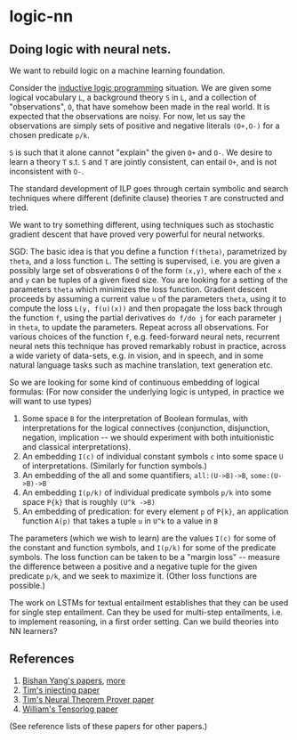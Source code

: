 # logic-nn
## Doing logic with neural nets.

We want to rebuild logic on a machine learning foundation.

Consider the [inductive logic programming](https://en.wikipedia.org/wiki/Inductive_logic_programming) situation. We are given some logical vocabulary `L`, a background theory `S` in `L`, and a collection of "observations", `O`, that have somehow been made in the real world. It is expected that the observations are noisy. For now, let us say the observations are simply sets of positive and negative literals `(O+,O-)` for a chosen predicate `p/k`. 

`S` is such that it alone cannot "explain" the given `O+` and `O-`. We desire to learn a theory `T` s.t. `S` and `T` are jointly consistent, can entail `O+`, and is not inconsistent with `O-`. 

The standard development of ILP goes through certain symbolic and search techniques where different (definite clause) theories `T` are constructed and tried. 

We want to try something different, using techniques such as stochastic gradient descent that have proved very powerful for neural networks. 

SGD: The basic idea is that you define a function `f(theta)`, parametrized by `theta`, and a loss function `L`. The setting is supervised, i.e. you are given a possibly large set of obsverations `O` of the form `(x,y)`, where each of the `x` and `y` can be tuples of a given fixed size. You are looking for a setting of the parameters `theta` which minimizes the loss function. Gradient descent proceeds by assuming a current value `u` of the parameters `theta`, using it to compute the loss `L(y, f(u)(x))` and then propagate the loss back through the function `f`, using the partial derivatives `do f/do j` for each parameter `j` in `theta`, to update the parameters. Repeat across all observations. For various choices of the function `f`, e.g. feed-forward neural nets, recurrent neural nets this technique has proved remarkably robust in practice, across a wide variety of data-sets, e.g. in vision, and in speech, and in some natural language tasks such as machine translation, text generation etc. 

So we are looking for some kind of continuous embedding of logical formulas: (For now consider the underlying logic is untyped, in practice we will want to use types)
1. Some space `B` for the interpretation of Boolean formulas, with interpretations for the logical connectives (conjunction, disjunction, negation, implication -- we should experiment with both intuitionistic and classical interpretations).
2. An embedding `I(c)` of individual constant symbols `c` into some space `U` of interpretations. (Similarly for function symbols.)
3. An embedding of the all and some quantifiers, `all:(U->B)->B`, `some:(U->B)->B`
3. An embedding `I(p/k)` of individual predicate symbols `p/k` into some space `P{k}` that is roughly `(U^k ->B)`
4. An embedding of predication: for every element `p` of `P{k}`, an application function `A(p)` that takes a tuple `u` in `U^k` to a value in `B`

The parameters (which we wish to learn) are the values `I(c)` for some of the constant and function symbols, and `I(p/k)` for some of the predicate symbols. The loss function can be taken to be a "margin loss" -- measure the difference between a positive and a negative tuple for the given predicate `p/k`, and we seek to maximize it. (Other loss functions are possible.)



The work on LSTMs for textual entailment establishes that they can be used for single step entailment.
Can they be used for multi-step entailments, i.e. to implement reasoning, in a first order setting.
Can we build theories into NN learners?

## References
1. [Bishan Yang's papers](http://arxiv.org/abs/1412.6575), [more](http://arxiv.org/abs/1412.6575)
2. [Tim's injecting paper](http://rockt.github.io/pdf/rocktaschel2015injecting.pdf)
3. [Tim's Neural Theorem Prover paper](http://www.akbc.ws/2016/papers/14_Paper.pdf)
4. [William's Tensorlog paper](https://arxiv.org/abs/1605.06523)

(See reference lists of these papers for other papers.)
